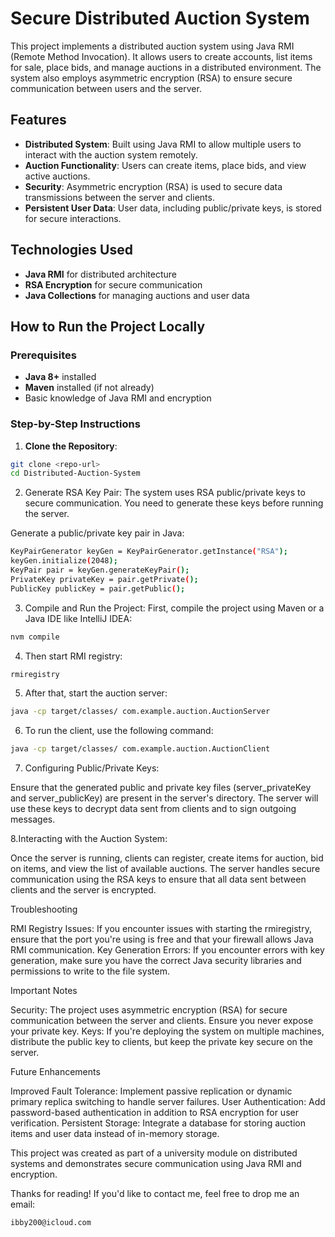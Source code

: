 # Secure Distributed Auction System

This project implements a distributed auction system using Java RMI (Remote Method Invocation). It allows users to create accounts, list items for sale, place bids, and manage auctions in a distributed environment. The system also employs asymmetric encryption (RSA) to ensure secure communication between users and the server.

## Features
- **Distributed System**: Built using Java RMI to allow multiple users to interact with the auction system remotely.
- **Auction Functionality**: Users can create items, place bids, and view active auctions.
- **Security**: Asymmetric encryption (RSA) is used to secure data transmissions between the server and clients.
- **Persistent User Data**: User data, including public/private keys, is stored for secure interactions.

## Technologies Used
- **Java RMI** for distributed architecture
- **RSA Encryption** for secure communication
- **Java Collections** for managing auctions and user data

## How to Run the Project Locally

### Prerequisites
- **Java 8+** installed
- **Maven** installed (if not already)
- Basic knowledge of Java RMI and encryption

### Step-by-Step Instructions

1. **Clone the Repository**:
```bash
git clone <repo-url>
cd Distributed-Auction-System
```
2. Generate RSA Key Pair: The system uses RSA public/private keys to secure communication. You need to generate these keys before running the server.

Generate a public/private key pair in Java:

```bash
KeyPairGenerator keyGen = KeyPairGenerator.getInstance("RSA");
keyGen.initialize(2048);
KeyPair pair = keyGen.generateKeyPair();
PrivateKey privateKey = pair.getPrivate();
PublicKey publicKey = pair.getPublic();
```

3. Compile and Run the Project:
First, compile the project using Maven or a Java IDE like IntelliJ IDEA:

```bash
nvm compile
```

4. Then start  RMI registry:
   
```bash
rmiregistry
```

5. After that, start the auction server:

```bash
java -cp target/classes/ com.example.auction.AuctionServer
```

6. To run the client, use the following command:

```bash
java -cp target/classes/ com.example.auction.AuctionClient
```

7. Configuring Public/Private Keys:

Ensure that the generated public and private key files (server_privateKey and server_publicKey) are present in the server's directory. The server will use these keys to decrypt data sent from clients and to sign outgoing messages.

8.Interacting with the Auction System:

Once the server is running, clients can register, create items for auction, bid on items, and view the list of available auctions.
The server handles secure communication using the RSA keys to ensure that all data sent between clients and the server is encrypted.

Troubleshooting

RMI Registry Issues: If you encounter issues with starting the rmiregistry, ensure that the port you're using is free and that your firewall allows Java RMI communication.
Key Generation Errors: If you encounter errors with key generation, make sure you have the correct Java security libraries and permissions to write to the file system.

Important Notes

Security: The project uses asymmetric encryption (RSA) for secure communication between the server and clients. Ensure you never expose your private key.
Keys: If you're deploying the system on multiple machines, distribute the public key to clients, but keep the private key secure on the server.

Future Enhancements

Improved Fault Tolerance: Implement passive replication or dynamic primary replica switching to handle server failures.
User Authentication: Add password-based authentication in addition to RSA encryption for user verification.
Persistent Storage: Integrate a database for storing auction items and user data instead of in-memory storage.

This project was created as part of a university module on distributed systems and demonstrates secure communication using Java RMI and encryption.

Thanks for reading! If you'd like to contact me, feel free to drop me an email:
```bash
ibby200@icloud.com
```
